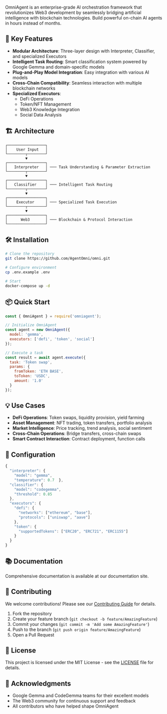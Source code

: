 OmniAgent is an enterprise-grade AI orchestration framework that revolutionizes Web3 development by seamlessly bridging artificial intelligence with blockchain technologies. Build powerful on-chain AI agents in hours instead of months.

## 🚀 Key Features

- **Modular Architecture**: Three-layer design with Interpreter, Classifier, and specialized Executors
- **Intelligent Task Routing**: Smart classification system powered by Google Gemma and domain-specific models
- **Plug-and-Play Model Integration**: Easy integration with various AI models
- **Cross-Chain Compatibility**: Seamless interaction with multiple blockchain networks
- **Specialized Executors**:
  - DeFi Operations
  - Token/NFT Management
  - Web3 Knowledge Integration
  - Social Data Analysis

## 🏗️ Architecture

```
┌─────────────────┐
│    User Input   │
└────────┬────────┘
         ▼
┌─────────────────┐
│   Interpreter   │ ─── Task Understanding & Parameter Extraction
└────────┬────────┘
         ▼
┌─────────────────┐
│   Classifier    │ ─── Intelligent Task Routing
└────────┬────────┘
         ▼
┌─────────────────┐
│    Executor     │ ─── Specialized Task Execution
└────────┬────────┘
         ▼
┌─────────────────┐
│      Web3       │ ─── Blockchain & Protocol Interaction
└─────────────────┘
```

## 🛠️ Installation

```bash
# Clone the repository
git clone https://github.com/AgentOmni/omni.git

# Configure environment
cp .env.example .env

# Start
docker-compose up -d
```

## 📦 Quick Start

```javascript
const { OmniAgent } = require('omniagent');

// Initialize OmniAgent
const agent = new OmniAgent({
  model: 'gemma',
  executors: ['defi', 'token', 'social']
});

// Execute a task
const result = await agent.execute({
  task: 'Token swap',
  params: {
    fromToken: 'ETH BASE',
    toToken: 'USDC',
    amount: '1.0'
  }
});
```

## 💡 Use Cases

- **DeFi Operations**: Token swaps, liquidity provision, yield farming
- **Asset Management**: NFT trading, token transfers, portfolio analysis
- **Market Intelligence**: Price tracking, trend analysis, social sentiment
- **Cross-Chain Operations**: Bridge transfers, cross-chain swaps
- **Smart Contract Interaction**: Contract deployment, function calls

## 🔧 Configuration

```javascript
{
  "interpreter": {
    "model": "gemma",
    "temperature": 0.7  },
  "classifier": {
    "model": "codegemma",
    "threshold": 0.85
  },
  "executors": {
    "defi": {
      "networks": ["ethereum", "base"],
      "protocols": ["uniswap", "aave"]
    },
    "token": {
      "supportedTokens": ["ERC20", "ERC721", "ERC1155"]
    }
  }
}
```

## 📚 Documentation

Comprehensive documentation is available at our documentation site.

## 🤝 Contributing

We welcome contributions! Please see our [Contributing Guide](CONTRIBUTING.md) for details.

1. Fork the repository
2. Create your feature branch (`git checkout -b feature/AmazingFeature`)
3. Commit your changes (`git commit -m 'Add some AmazingFeature'`)
4. Push to the branch (`git push origin feature/AmazingFeature`)
5. Open a Pull Request

## 📄 License

This project is licensed under the MIT License - see the [LICENSE](LICENSE) file for details.

## 🌟 Acknowledgments

- Google Gemma and CodeGemma teams for their excellent models
- The Web3 community for continuous support and feedback
- All contributors who have helped shape OmniAgent
